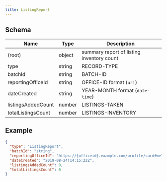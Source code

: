 ```yaml
---
title: ListingReport
---
```

## Schema

| Name | Type | Description |
|---|---|---|
| (root) | object | summary report of listing inventory count |
| type | string | RECORD-TYPE |
| batchId | string | BATCH-ID |
| reportingOfficeId | string | OFFICE-ID format (`uri`) |
| dateCreated | string | YEAR-MONTH format (`date-time`) |
| listingsAddedCount | number | LISTINGS-TAKEN |
| totalListingsCount | number | LISTINGS-INVENTORY |

## Example



```json
{
  "type": "ListingReport",
  "batchId": "string",
  "reportingOfficeId": "https://{officeid}.example.com/profile/card#me",
  "dateCreated": "2019-08-24T14:15:22Z",
  "listingsAddedCount": 0,
  "totalListingsCount": 0
}
```

